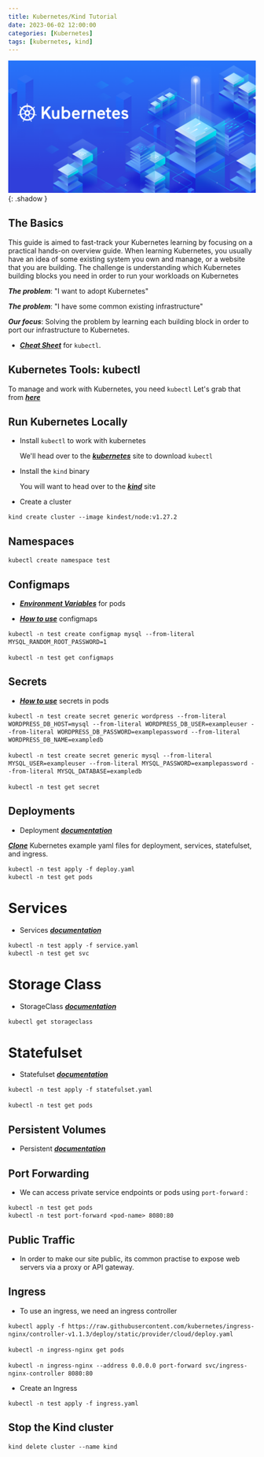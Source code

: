 ```yaml
---
title: Kubernetes/Kind Tutorial
date: 2023-06-02 12:00:00
categories: [Kubernetes]
tags: [kubernetes, kind]
---
```

<script defer data-domain="senad-d.github.io" src="https://plus.seki.ink/js/script.js"></script>
![](https://github.com/senad-d/senad-d.github.io/blob/main/_media/images/kubernetes-banner.png?raw=true){: .shadow }

## The Basics

This guide is aimed to fast-track your Kubernetes learning by focusing on a practical hands-on overview guide. When learning Kubernetes, you usually have an idea of some existing system you own and manage, or a website that you are building. The challenge is understanding which Kubernetes building blocks you need in order to run your workloads on Kubernetes

***The problem***: "I want to adopt Kubernetes"

***The problem***: "I have some common existing infrastructure"

***Our focus***: Solving the problem by learning each building block in order to port our infrastructure to Kubernetes. 

* [***Cheat Sheet***](https://senad-d.github.io/posts/kubernetes-cheatsheet/) for `kubectl`.

## Kubernetes Tools: kubectl

To manage and work with Kubernetes, you need `kubectl` Let's grab that from [***here***](https://kubernetes.io/docs/tasks/tools/)


## Run Kubernetes Locally

* Install `kubectl` to work with kubernetes 

    We'll head over to the [***kubernetes***](https://kubernetes.io/docs/tasks/tools/) site to download `kubectl` 

* Install the `kind` binary

    You will want to head over to the [***kind***](https://kind.sigs.k8s.io/) site

* Create a cluster 

```shell
kind create cluster --image kindest/node:v1.27.2
```

## Namespaces 

```shell
kubectl create namespace test
```

## Configmaps

* [***Environment Variables***](https://kubernetes.io/docs/tasks/inject-data-application/define-environment-variable-container/) for pods

* [***How to use***](https://kubernetes.io/docs/concepts/configuration/configmap/) configmaps


```shell
kubectl -n test create configmap mysql --from-literal MYSQL_RANDOM_ROOT_PASSWORD=1

kubectl -n test get configmaps
```

## Secrets

* [***How to use***](https://kubernetes.io/docs/concepts/configuration/secret/) secrets in pods

```shell
kubectl -n test create secret generic wordpress --from-literal WORDPRESS_DB_HOST=mysql --from-literal WORDPRESS_DB_USER=exampleuser --from-literal WORDPRESS_DB_PASSWORD=examplepassword --from-literal WORDPRESS_DB_NAME=exampledb

kubectl -n test create secret generic mysql --from-literal MYSQL_USER=exampleuser --from-literal MYSQL_PASSWORD=examplepassword --from-literal MYSQL_DATABASE=exampledb

kubectl -n test get secret
```


## Deployments

* Deployment [***documentation***](https://kubernetes.io/docs/concepts/workloads/controllers/deployment/)

[***Clone***](https://github.com/senad-d/KindDemo.git) Kubernetes example yaml files for deployment, services, statefulset, and ingress.

```shell
kubectl -n test apply -f deploy.yaml
kubectl -n test get pods
```

# Services

* Services [***documentation***](https://kubernetes.io/docs/concepts/services-networking/service/)

```shell
kubectl -n test apply -f service.yaml
kubectl -n test get svc
```

# Storage Class

* StorageClass [***documentation***](https://kubernetes.io/docs/concepts/storage/storage-classes/)

```shell
kubectl get storageclass
```

# Statefulset

* Statefulset [***documentation***](https://kubernetes.io/docs/concepts/workloads/controllers/statefulset/)

```shell
kubectl -n test apply -f statefulset.yaml

kubectl -n test get pods
```

## Persistent Volumes

* Persistent [***documentation***](https://kubernetes.io/docs/concepts/storage/persistent-volumes/)

## Port Forwarding

* We can access private service endpoints or pods using `port-forward` :

```shell
kubectl -n test get pods
kubectl -n test port-forward <pod-name> 8080:80
```

## Public Traffic

* In order to make our site public, its common practise to expose web servers via a proxy or API gateway.

## Ingress

* To use an ingress, we need an ingress controller

```shell
kubectl apply -f https://raw.githubusercontent.com/kubernetes/ingress-nginx/controller-v1.1.3/deploy/static/provider/cloud/deploy.yaml

kubectl -n ingress-nginx get pods

kubectl -n ingress-nginx --address 0.0.0.0 port-forward svc/ingress-nginx-controller 8080:80
```

* Create an Ingress

```shell
kubectl -n test apply -f ingress.yaml
```

## Stop the Kind cluster

```shell
kind delete cluster --name kind
```